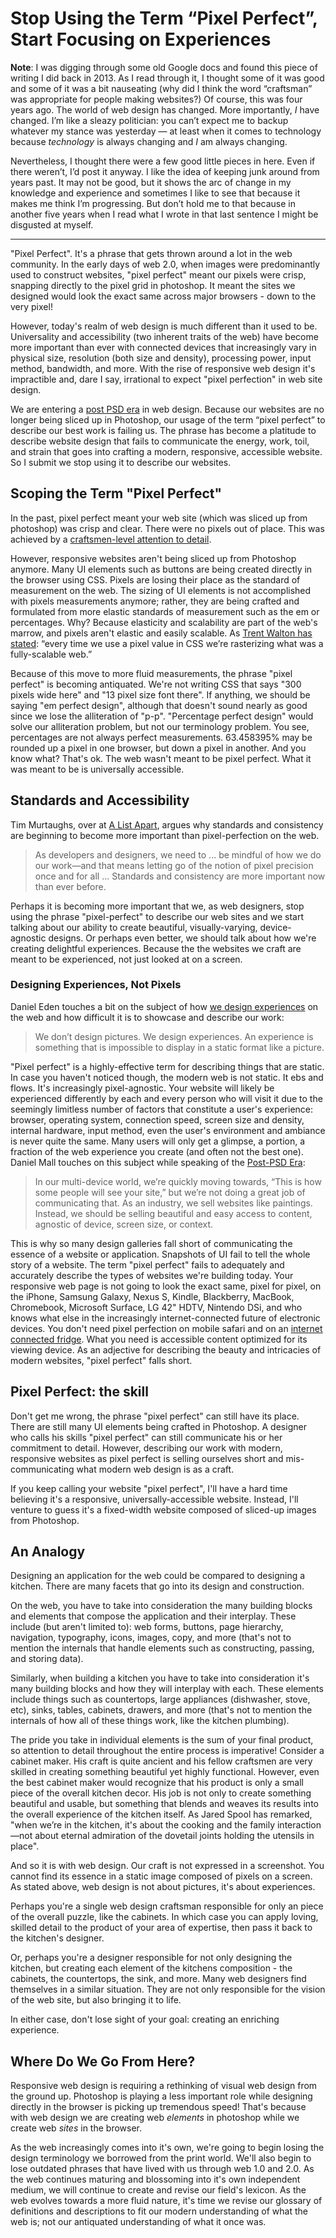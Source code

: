 # Stop Using the Term “Pixel Perfect”, Start Focusing on Experiences

**Note**: I was digging through some old Google docs and found this piece of writing I did back in 2013. As I read through it, I thought some of it was good and some of it was a bit nauseating (why did I think the word “craftsman” was appropriate for people making websites?) Of course, this was four years ago. The world of web design has changed. More importantly, *I* have changed. I’m like a sleazy politician: you can’t expect me to backup whatever my stance was yesterday — at least when it comes to technology because *technology* is always changing and *I* am always changing.

Nevertheless, I thought there were a few good little pieces in here. Even if there weren’t, I’d post it anyway. I like the idea of keeping junk around from years past. It may not be good, but it shows the arc of change in my knowledge and experience and sometimes I like to see that because it makes me think I’m progressing. But don’t hold me to that because in another five years when I read what I wrote in that last sentence I might be disgusted at myself.

---

"Pixel Perfect". It's a phrase that gets thrown around a lot in the web community. In the early days of web 2.0, when images were predominantly used to construct websites,  "pixel perfect" meant our pixels were crisp, snapping directly to the pixel grid in photoshop. It meant the sites we designed would look the exact same across major browsers - down to the very pixel!

However, today's realm of web design is much different than it used to be. Universality and accessibility (two inherent traits of the web) have become more important than ever with connected devices that increasingly vary in physical size, resolution (both size and density), processing power, input method, bandwidth, and more. With the rise of responsive web design it's impractible and, dare I say, irrational to expect "pixel perfection" in web site design.

We are entering a [post PSD era](http://bradfrostweb.com/blog/post/the-post-psd-era/) in web design. Because our websites are no longer being sliced up in Photoshop, our usage of the term “pixel perfect” to describe our best work is failing us. The phrase has become a platitude to describe website design that fails to communicate the energy, work, toil, and strain that goes into crafting a modern, responsive, accessible website. So I submit we stop using it to describe our websites.


## Scoping the Term "Pixel Perfect"

In the past, pixel perfect meant your web site (which was sliced up from photoshop) was crisp and clear. There were no pixels out of place. This was achieved by a [craftsmen-level attention to detail](http://www.smashingmagazine.com/2011/04/14/mastering-photoshop-pixel-perfection-when-rotating-pasting-and-nudging/).

However, responsive websites aren't being sliced up from Photoshop anymore. Many UI elements such as buttons are being created directly in the browser using CSS. Pixels are losing their place as the standard of measurement on the web. The sizing of UI elements is not accomplished with pixels measurements anymore; rather, they are being crafted and formulated from more elastic standards of measurement such as the em or percentages. Why? Because elasticity and scalability are part of the web's marrow, and pixels aren't elastic and easily scalable. As [Trent Walton has stated](http://trentwalton.com/2013/01/07/flexible-foundations/): “every time we use a pixel value in CSS we’re rasterizing what was a fully-scalable web.”

Because of this move to more fluid measurements, the phrase "pixel perfect" is becoming antiquated. We're  not writing CSS that says "300 pixels wide here" and "13 pixel size font there". If anything, we should be saying "em perfect design", although that doesn't sound nearly as good since we lose the alliteration of "p-p". "Percentage perfect design" would solve our alliteration problem, but not our terminology problem. You see, percentages are not always perfect measurements. 63.458395% may be rounded up a pixel in one browser, but down a pixel in another. And you know what? That's ok. The web wasn't meant to be pixel perfect. What it was meant to be is universally accessible.

## Standards and Accessibility

Tim Murtaughs, over at [A List Apart](http://www.alistapart.com/articles/vexing-viewports/), argues why standards and consistency are beginning to become more important than pixel-perfection on the web.

> As developers and designers, we need to ... be mindful of how we do our work—and that means letting go of the notion of pixel precision once and for all ... Standards and consistency are more important now than ever before.

Perhaps it is becoming more important that we, as web designers, stop using the phrase "pixel-perfect" to describe our web sites and we start talking about our ability to create beautiful, visually-varying, device-agnostic designs. Or perhaps even better, we should talk about how we're creating delightful experiences. Because the the websites we craft are meant to be experienced, not just looked at on a screen.

### Designing Experiences, Not Pixels

Daniel Eden touches a bit on the subject of how [we design experiences](http://daneden.me/2012/10/portfolios-on-the-web/) on the web and how difficult it is to showcase and describe our work:

> We don’t design pictures. We design experiences. An experience is something that is impossible to display in a static format like a picture.

"Pixel perfect" is a highly-effective term for describing things that are static. In case you haven't noticed though, the modern web is not static. It ebs and flows. It's increasingly pixel-agnostic. Your website will likely be experienced differently by each and every person who will visit it due to the seemingly limitless number of factors that constitute a user's experience: browser, operating system, connection speed, screen size and density, internal hardware, input method, even the user's environment and ambiance is never quite the same.  Many users will only get a glimpse, a portion, a fraction of the web experience you create (and often not the best one). Daniel Mall touches on this subject while speaking of the [Post-PSD Era](http://danielmall.com/articles/the-post-psd-era/):

> In our multi-device world, we’re quickly moving towards, “This is how some people will see your site,” but we’re not doing a great job of communicating that. As an industry, we sell websites like paintings. Instead, we should be selling beautiful and easy access to content, agnostic of device, screen size, or context.

This is why so many design galleries fall short of communicating the essence of a website or application. Snapshots of UI fail to tell the whole story of a website. The term "pixel perfect" fails to adequately and accurately describe the types of websites we're building today. Your responsive web page is not going to look the exact same, pixel for pixel, on the iPhone, Samsung Galaxy, Nexus S, Kindle, Blackberry, MacBook, Chromebook, Microsoft Surface, LG 42" HDTV, Nintendo DSi, and who knows what else in the increasingly internet-connected future of electronic devices. You don't need pixel perfection on mobile safari and on an [internet connected fridge](http://www.gizmag.com/go/1132/). What you need is accessible content optimized for its viewing device. As an adjective for describing the beauty and intricacies of modern websites, "pixel perfect" falls short.

## Pixel Perfect: the skill

Don't get me wrong, the phrase "pixel perfect" can still have its place. There are still many UI elements being crafted in Photoshop. A designer who calls his skills "pixel perfect" can still communicate his or her commitment to detail. However, describing our work with modern, responsive websites as pixel perfect is selling ourselves short and mis-communicating what modern web design is as a craft.

If you keep calling your website "pixel perfect", I'll have a hard time believing it's a responsive, universally-accessible website. Instead, I'll venture to guess it's a fixed-width website composed of sliced-up images from Photoshop.

## An Analogy

Designing an application for the web could be compared to designing a kitchen. There are many facets that go into its design and construction.

On the web, you have to take into consideration the many building blocks and elements that compose the application and their interplay. These include (but aren't limited to): web forms, buttons, page hierarchy, navigation, typography, icons, images, copy, and more (that's not to mention the internals that handle elements such as constructing, passing, and storing data).

Similarly, when building a kitchen you have to take into consideration it's many building blocks and how they will interplay with each. These elements include things such as countertops, large appliances (dishwasher, stove, etc), sinks, tables, cabinets, drawers, and more (that's not to mention the internals of how all of these things work, like the kitchen plumbing).

The pride you take in individual elements is the sum of your final product, so attention to detail throughout the entire process is imperative! Consider a cabinet maker. His craft is quite ancient and his fellow craftsmen are very skilled in creating something beautiful yet highly functional. However, even the best cabinet maker would recognize that his product is only a small piece of the overall kitchen decor. His job is not only to create something beautiful and usable, but something that blends and weaves its results into the overall experience of the kitchen itself. As Jared Spool has remarked, "when we’re in the kitchen, it's about the cooking and the family interaction—not about eternal admiration of the dovetail joints holding the utensils in place".

And so it is with web design. Our craft is not expressed in a screenshot. You cannot find its essence in a static image composed of pixels on a screen. As stated above, web design is not about pictures, it's about experiences.

Perhaps you're a single web design craftsman responsible for only an piece of the overall puzzle, like the cabinets. In which case you can apply loving, skilled detail to the product of your area of expertise, then pass it back to the kitchen's designer.

Or, perhaps you're a designer responsible for not only designing the kitchen, but creating each element of the kitchens composition - the cabinets, the countertops, the sink, and more. Many web designers find themselves in a similar situation. They are not only responsible for the vision of the web site, but also bringing it to life.

In either case, don't lose sight of your goal: creating an enriching experience.

## Where Do We Go From Here?

Responsive web design is requiring a rethinking of visual web design from the ground up. Photoshop is playing a less important role while designing directly in the browser is picking up tremendous speed! That's because with web design we are creating web *elements* in photoshop while we create web *sites* in the browser.

As the web increasingly comes into it's own, we're going to begin losing the design terminology we borrowed from the print world. We'll also begin to lose outdated phrases that have lived with us through web 1.0 and 2.0. As the web continues maturing and blossoming into it's own independent medium, we will continue to create and revise our field's lexicon. As the web evolves towards a more fluid nature, it's time we revise our glossary of definitions and descriptions to fit our modern understanding of what the web is; not our antiquated understanding of what it once was.

